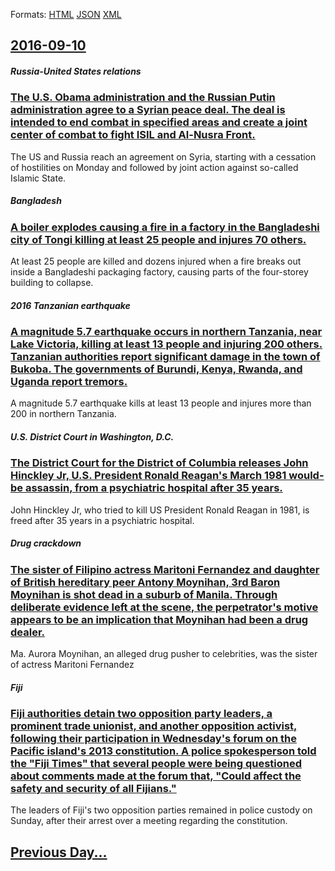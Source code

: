 
Formats: [HTML](2016/09/10/index.html)  [JSON](2016/09/10/index.json)  [XML](2016/09/10/index.xml)  

## [2016-09-10](/news/2016/09/10/index.md)

##### Russia-United States relations
### [The U.S. Obama administration and the Russian Putin administration agree to a Syrian peace deal. The deal is intended to end combat in specified areas and create a joint center of combat to fight ISIL and Al-Nusra Front. ](/news/2016/09/10/the-u-s-obama-administration-and-the-russian-putin-administration-agree-to-a-syrian-peace-deal-the-deal-is-intended-to-end-combat-in-speci.md)
The US and Russia reach an agreement on Syria, starting with a cessation of hostilities on Monday and followed by joint action against so-called Islamic State.

##### Bangladesh
### [A boiler explodes causing a fire in a factory in the Bangladeshi city of Tongi killing at least 25 people and injures 70 others. ](/news/2016/09/10/a-boiler-explodes-causing-a-fire-in-a-factory-in-the-bangladeshi-city-of-tongi-killing-at-least-25-people-and-injures-70-others.md)
At least 25 people are killed and dozens injured when a fire breaks out inside a Bangladeshi packaging factory, causing parts of the four-storey building to collapse.

##### 2016 Tanzanian earthquake
### [A magnitude 5.7 earthquake occurs in northern Tanzania, near Lake Victoria, killing at least 13 people and injuring 200 others. Tanzanian authorities report significant damage in the town of Bukoba. The governments of Burundi, Kenya, Rwanda, and Uganda report tremors. ](/news/2016/09/10/a-magnitude-5-7-earthquake-occurs-in-northern-tanzania-near-lake-victoria-killing-at-least-13-people-and-injuring-200-others-tanzanian-au.md)
A magnitude 5.7 earthquake kills at least 13 people and injures more than 200 in northern Tanzania.

##### U.S. District Court in Washington, D.C.
### [The District Court for the District of Columbia releases John Hinckley Jr, U.S. President Ronald Reagan's March 1981 would-be assassin, from a psychiatric hospital after 35 years. ](/news/2016/09/10/the-district-court-for-the-district-of-columbia-releases-john-hinckley-jr-u-s-president-ronald-reagan-s-march-1981-would-be-assassin-from.md)
John Hinckley Jr, who tried to kill US President Ronald Reagan in 1981, is freed after 35 years in a psychiatric hospital.

##### Drug crackdown
### [The sister of Filipino actress Maritoni Fernandez and daughter of British hereditary peer Antony Moynihan, 3rd Baron Moynihan is shot dead in a suburb of Manila. Through deliberate evidence left at the scene, the perpetrator's motive appears to be an implication that Moynihan had been a drug dealer. ](/news/2016/09/10/the-sister-of-filipino-actress-maritoni-fernandez-and-daughter-of-british-hereditary-peer-antony-moynihan-3rd-baron-moynihan-is-shot-dead-i.md)
Ma. Aurora Moynihan, an alleged drug pusher to celebrities, was the sister of actress Maritoni Fernandez 

##### Fiji
### [Fiji authorities detain two opposition party leaders, a prominent trade unionist, and another opposition activist, following their participation in Wednesday's forum on the Pacific island's 2013 constitution. A police spokesperson told the "Fiji Times" that several people were being questioned about comments made at the forum that, "Could affect the safety and security of all Fijians." ](/news/2016/09/10/fiji-authorities-detain-two-opposition-party-leaders-a-prominent-trade-unionist-and-another-opposition-activist-following-their-participa.md)
The leaders of Fiji&#39;s two opposition parties remained in police custody on Sunday, after their arrest over a meeting regarding the constitution.

## [Previous Day...](/news/2016/09/9/index.md)

